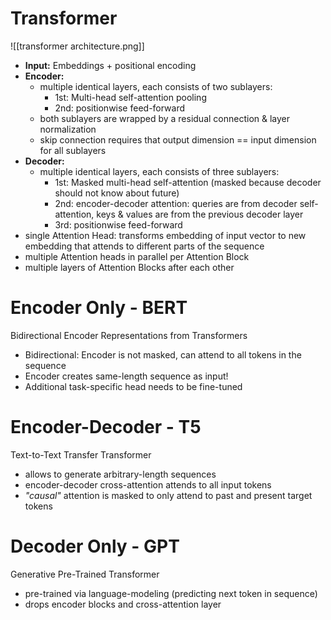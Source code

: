 
# Transformer

![[transformer architecture.png]]

- **Input:** Embeddings + positional encoding
- **Encoder:** 
	- multiple identical layers, each consists of two sublayers:
		- 1st: Multi-head self-attention pooling
		- 2nd: positionwise feed-forward
	- both sublayers are wrapped by a residual connection & layer normalization
	- skip connection requires that output dimension == input dimension for all sublayers
- **Decoder:**
	- multiple identical layers, each consists of three sublayers:
		- 1st: Masked multi-head self-attention (masked because decoder should not know about future)
		- 2nd: encoder-decoder attention: queries are from decoder self-attention, keys & values are from the previous decoder layer
		- 3rd: positionwise feed-forward
- single Attention Head: transforms embedding of input vector to new embedding that attends to different parts of the sequence
- multiple Attention heads in parallel per Attention Block
- multiple layers of Attention Blocks after each other


# Encoder Only - BERT

Bidirectional Encoder Representations from Transformers

- Bidirectional: Encoder is not masked, can attend to all tokens in the sequence
- Encoder creates same-length sequence as input!
- Additional task-specific head needs to be fine-tuned

# Encoder-Decoder - T5

Text-to-Text Transfer Transformer

- allows to generate arbitrary-length sequences
- encoder-decoder cross-attention attends to all input tokens
- *"causal"* attention is masked to only attend to past and present target tokens

# Decoder Only - GPT

Generative Pre-Trained Transformer

- pre-trained via language-modeling (predicting next token in sequence)
- drops encoder blocks and cross-attention layer